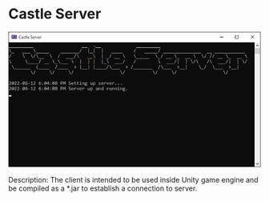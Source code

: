 # Castle Server
![CLI picture](Sample.png?raw=true)

Description: The client is intended to be used inside Unity game engine and be compiled as a *.jar to establish a connection to server.